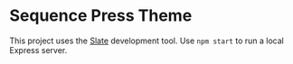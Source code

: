 # Sequence Press Theme

This project uses the [Slate](https://shopify.github.io/slate/docs/about) development tool. Use `npm start` to run a local Express server.
